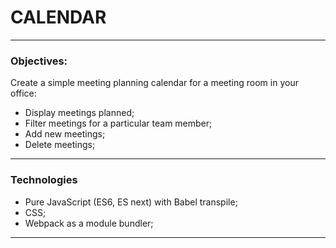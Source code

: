 CALENDAR
=====================
__________________________________________________________________________________________


### Objectives:

Create a simple meeting planning calendar for a meeting room in your office:
- Display meetings planned;
- Filter meetings for a particular team member;
- Add new meetings;
- Delete meetings;
__________________________________________________________________________________________


### Technologies

- Pure JavaScript (ES6, ES next) with Babel transpile;
- CSS;
- Webpack as a module bundler;

__________________________________________________________________________________________